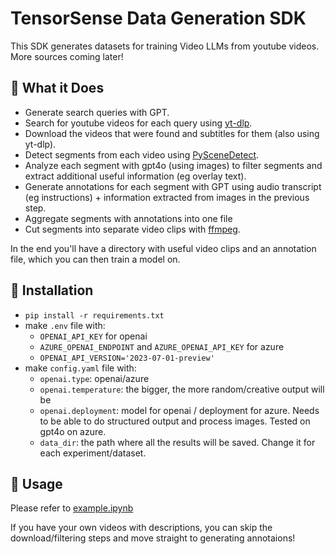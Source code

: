 # TensorSense Data Generation SDK

This SDK generates datasets for training Video LLMs from youtube videos. More sources coming later!

## 🐠 What it Does
- Generate search queries with GPT.
- Search for youtube videos for each query using [yt-dlp](https://github.com/yt-dlp/yt-dlp).
- Download the videos that were found and subtitles for them (also using yt-dlp).
- Detect segments from each video using [PySceneDetect](https://github.com/Breakthrough/PySceneDetect).
- Analyze each segment with gpt4o (using images) to filter segments and extract additional useful information (eg overlay text).
- Generate annotations for each segment with GPT using audio transcript (eg instructions) + information extracted from images in the previous step.
- Aggregate segments with annotations into one file
- Cut segments into separate video clips with [ffmpeg](https://ffmpeg.org/).

In the end you'll have a directory with useful video clips and an annotation file, which you can then train a model on.

## 🐬 Installation
- `pip install -r requirements.txt`
- make `.env` file with:
    - `OPENAI_API_KEY` for openai
    - `AZURE_OPENAI_ENDPOINT` and `AZURE_OPENAI_API_KEY` for azure
    - `OPENAI_API_VERSION='2023-07-01-preview'`
- make `config.yaml` file with:
    - `openai.type`: openai/azure
    - `openai.temperature`: the bigger, the more random/creative output will be
    - `openai.deployment`: model for openai / deployment for azure. Needs to be able to do structured output and process images. Tested on gpt4o on azure.
    - `data_dir`: the path where all the results will be saved. Change it for each experiment/dataset.

## 🐙 Usage

Please refer to [example.ipynb](./example.ipynb)

If you have your own videos with descriptions, you can skip the download/filtering steps and move straight to generating annotaions!